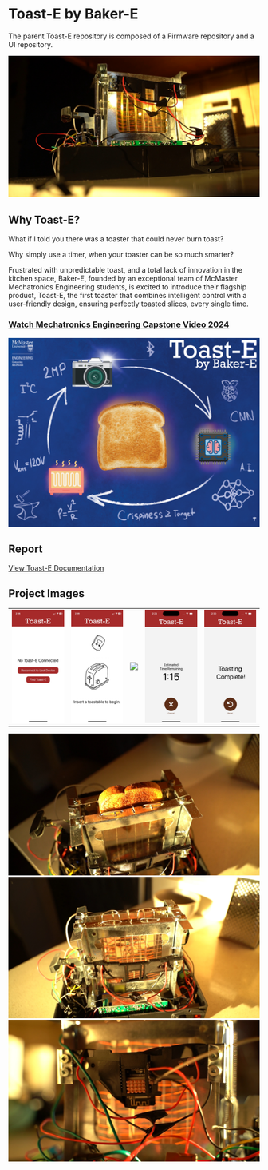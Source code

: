 # Toast-E by Baker-E
The parent Toast-E repository is composed of a Firmware repository and a UI repository.

![ToastE2](project-images/toaste2.jpg)

## Why Toast-E?

What if I told you there was a toaster that could never burn toast?

Why simply use a timer, when your toaster can be so much smarter?

Frustrated with unpredictable toast, and a total lack of innovation in the kitchen space, Baker-E, founded by an exceptional team of McMaster Mechatronics Engineering students, is excited to introduce their flagship product, Toast-E, the first toaster that combines intelligent control with a user-friendly design, ensuring perfectly toasted slices, every single time.

### [Watch Mechatronics Engineering Capstone Video 2024](https://www.youtube.com/watch?v=05CiyPLuck4 "Watch Mechatronics Engineering Capstone Video 2024")
[![Poster](Toast-E_Capstone_Poster.jpg)](https://www.youtube.com/watch?v=05CiyPLuck4 "Watch Mechatronics Engineering Capstone Video 2024")


## Report

[View Toast-E Documentation](Toast-E_Documentation.pdf)

## Project Images

|                                                      |                                                      |                                                      |                                                     |                                                     |
| :--------------------------------------------------: | :--------------------------------------------------: | :--------------------------------------------------: | :-------------------------------------------------: | :-------------------------------------------------: |
| <img width="200px" src="project-images/screen1.jpeg"> | <img width="200px" src="project-images/screen2.jpeg"> | <img width="200px" src="project-images/crisp-selector.gif"> | <img width="200px" src="project-images/screen4.jpg"> | <img width="200px" src="project-images/screen5.jpg"> |  |

![ToastE1](project-images/toaste1.jpg)
![ToastE3](project-images/toaste3.jpg)
![Camera Module](project-images/toaste4.jpg)